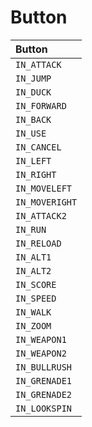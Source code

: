 # Button

| Button |
| :--- |
| `IN_ATTACK` |
| `IN_JUMP` |
| `IN_DUCK` |
| `IN_FORWARD` |
| `IN_BACK` |
| `IN_USE` |
| `IN_CANCEL` |
| `IN_LEFT` |
| `IN_RIGHT` |
| `IN_MOVELEFT` |
| `IN_MOVERIGHT` |
| `IN_ATTACK2` |
| `IN_RUN` |
| `IN_RELOAD` |
| `IN_ALT1` |
| `IN_ALT2` |
| `IN_SCORE` |
| `IN_SPEED` |
| `IN_WALK` |
| `IN_ZOOM` |
| `IN_WEAPON1` |
| `IN_WEAPON2` |
| `IN_BULLRUSH` |
| `IN_GRENADE1` |
| `IN_GRENADE2` |
| `IN_LOOKSPIN` |

